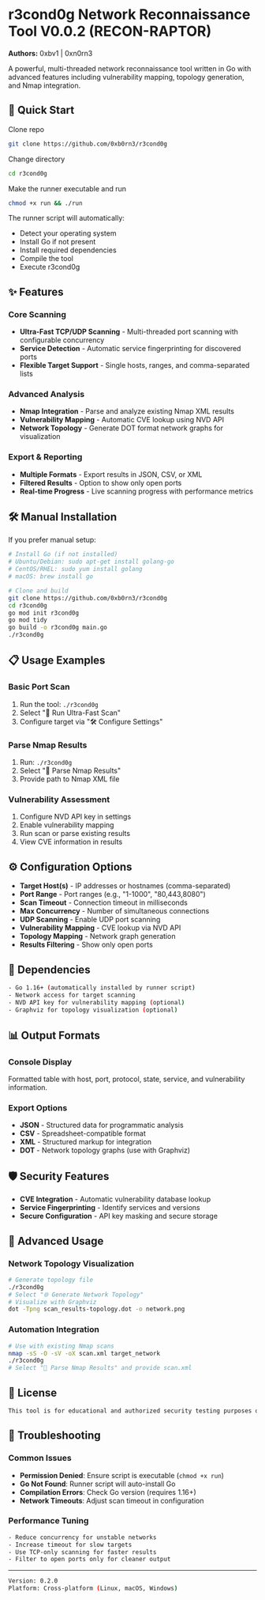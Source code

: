# r3cond0g Network Reconnaissance Tool V0.0.2 (RECON-RAPTOR)

**Authors:** 0xbv1 | 0xn0rn3

A powerful, multi-threaded network reconnaissance tool written in Go with advanced features including vulnerability mapping, topology generation, and Nmap integration.

## 🚀 Quick Start
Clone repo 
```bash
git clone https://github.com/0xb0rn3/r3cond0g
```
Change directory
```bash
cd r3cond0g
```
Make the runner executable and run
```bash
chmod +x run && ./run
```

The runner script will automatically:
- Detect your operating system
- Install Go if not present
- Install required dependencies
- Compile the tool
- Execute r3cond0g

## ✨ Features

### Core Scanning
- **Ultra-Fast TCP/UDP Scanning** - Multi-threaded port scanning with configurable concurrency
- **Service Detection** - Automatic service fingerprinting for discovered ports
- **Flexible Target Support** - Single hosts, ranges, and comma-separated lists

### Advanced Analysis
- **Nmap Integration** - Parse and analyze existing Nmap XML results
- **Vulnerability Mapping** - Automatic CVE lookup using NVD API
- **Network Topology** - Generate DOT format network graphs for visualization

### Export & Reporting
- **Multiple Formats** - Export results in JSON, CSV, or XML
- **Filtered Results** - Option to show only open ports
- **Real-time Progress** - Live scanning progress with performance metrics

## 🛠️ Manual Installation

If you prefer manual setup:

```bash
# Install Go (if not installed)
# Ubuntu/Debian: sudo apt-get install golang-go
# CentOS/RHEL: sudo yum install golang
# macOS: brew install go

# Clone and build
git clone https://github.com/0xb0rn3/r3cond0g
cd r3cond0g
go mod init r3cond0g
go mod tidy
go build -o r3cond0g main.go
./r3cond0g
```

## 📋 Usage Examples

### Basic Port Scan
1. Run the tool: `./r3cond0g`
2. Select "🚀 Run Ultra-Fast Scan"
3. Configure target via "🛠️ Configure Settings"

### Parse Nmap Results
1. Run: `./r3cond0g`
2. Select "📄 Parse Nmap Results"
3. Provide path to Nmap XML file

### Vulnerability Assessment
1. Configure NVD API key in settings
2. Enable vulnerability mapping
3. Run scan or parse existing results
4. View CVE information in results

## ⚙️ Configuration Options

- **Target Host(s)** - IP addresses or hostnames (comma-separated)
- **Port Range** - Port ranges (e.g., "1-1000", "80,443,8080")
- **Scan Timeout** - Connection timeout in milliseconds
- **Max Concurrency** - Number of simultaneous connections
- **UDP Scanning** - Enable UDP port scanning
- **Vulnerability Mapping** - CVE lookup via NVD API
- **Topology Mapping** - Network graph generation
- **Results Filtering** - Show only open ports

## 🔧 Dependencies
```bash
- Go 1.16+ (automatically installed by runner script)
- Network access for target scanning
- NVD API key for vulnerability mapping (optional)
- Graphviz for topology visualization (optional)
```
## 📊 Output Formats

### Console Display
Formatted table with host, port, protocol, state, service, and vulnerability information.

### Export Options
- **JSON** - Structured data for programmatic analysis
- **CSV** - Spreadsheet-compatible format
- **XML** - Structured markup for integration
- **DOT** - Network topology graphs (use with Graphviz)

## 🛡️ Security Features

- **CVE Integration** - Automatic vulnerability database lookup
- **Service Fingerprinting** - Identify services and versions
- **Secure Configuration** - API key masking and secure storage

## 🎯 Advanced Usage

### Network Topology Visualization
```bash
# Generate topology file
./r3cond0g
# Select "🌐 Generate Network Topology"
# Visualize with Graphviz
dot -Tpng scan_results-topology.dot -o network.png
```

### Automation Integration
```bash
# Use with existing Nmap scans
nmap -sS -O -sV -oX scan.xml target_network
./r3cond0g
# Select "📄 Parse Nmap Results" and provide scan.xml
```

## 📝 License
```bash
This tool is for educational and authorized security testing purposes only. Users are responsible for compliance with applicable laws and regulations.
```
## 🐛 Troubleshooting

### Common Issues

- **Permission Denied**: Ensure script is executable (`chmod +x run`)
- **Go Not Found**: Runner script will auto-install Go
- **Compilation Errors**: Check Go version (requires 1.16+)
- **Network Timeouts**: Adjust scan timeout in configuration

### Performance Tuning
```bash
- Reduce concurrency for unstable networks
- Increase timeout for slow targets
- Use TCP-only scanning for faster results
- Filter to open ports only for cleaner output
```
---
```bash
Version: 0.2.0  
Platform: Cross-platform (Linux, macOS, Windows)
```
